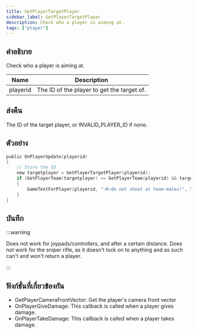 ```yaml
---
title: GetPlayerTargetPlayer
sidebar_label: GetPlayerTargetPlayer
description: Check who a player is aiming at.
tags: ["player"]
---
```


## คำอธิบาย

Check who a player is aiming at.

| Name     | Description                                |
| -------- | ------------------------------------------ |
| playerid | The ID of the player to get the target of. |

## ส่งคืน

The ID of the target player, or INVALID_PLAYER_ID if none.

## ตัวอย่าง

```c
public OnPlayerUpdate(playerid)
{
    // Store the ID
    new targetplayer = GetPlayerTargetPlayer(playerid);
    if (GetPlayerTeam(targetplayer) == GetPlayerTeam(playerid) && targetplayer != INVALID_PLAYER_ID)
    {
        GameTextForPlayer(playerid, "~R~do not shoot at team-mates!", 5000, 3);
    }
}
```

## บันทึก

:::warning

Does not work for joypads/controllers, and after a certain distance. Does not work for the sniper rifle, as it doesn't lock on to anything and as such can't and won't return a player.

:::

## ฟังก์ชั่นที่เกี่ยวข้องกัน

- GetPlayerCameraFrontVector: Get the player's camera front vector
- OnPlayerGiveDamage: This callback is called when a player gives damage.
- OnPlayerTakeDamage: This callback is called when a player takes damage.
